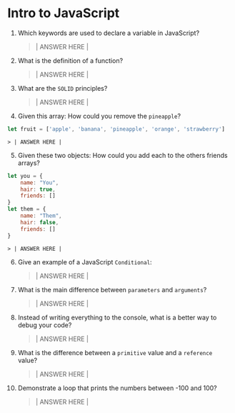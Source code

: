# Intro to JavaScript
01. Which keywords are used to declare a variable in JavaScript?

    > | ANSWER HERE |

02. What is the definition of a function?

    > | ANSWER HERE |

03. What are the `SOLID` principles?

    > | ANSWER HERE |

04. Given this array: How could you remove the `pineapple`?

```js
let fruit = ['apple', 'banana', 'pineapple', 'orange', 'strawberry']
```

    > | ANSWER HERE |

05. Given these two objects: How could you add each to the others friends arrays?

```js
let you = {
    name: "You",
    hair: true,
    friends: []
}
let them = {
    name: "Them",
    hair: false,
    friends: []
}
```

    > | ANSWER HERE |

06. Give an example of a JavaScript `Conditional`:

    > | ANSWER HERE |

07. What is the main difference between `parameters` and `arguments`?

    > | ANSWER HERE |

08. Instead of writing everything to the console, what is a better way to debug your code?

    > | ANSWER HERE |

09. What is the difference between a `primitive` value and a `reference` value?

    > | ANSWER HERE |

10. Demonstrate a loop that prints the numbers between -100 and 100?

    > | ANSWER HERE |
